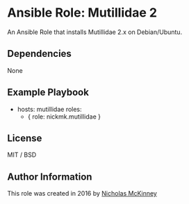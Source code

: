 # Ansible Role: Mutillidae 2

An Ansible Role that installs Mutillidae 2.x on Debian/Ubuntu.

## Dependencies

None

## Example Playbook
- hosts: mutillidae
  roles:
    - { role: nickmk.mutillidae }
    
## License

MIT / BSD

## Author Information

This role was created in 2016 by [Nicholas McKinney](http://malware.tech)
